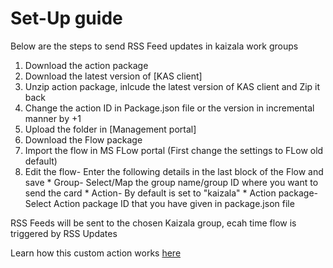 # Set-Up guide

Below are the steps to send RSS Feed updates in kaizala work groups

1. Download the action package
2. Download the latest version of [KAS client]
3. Unzip action package, inlcude the latest version of KAS client and Zip it back
4. Change the action ID in Package.json file or the version in incremental manner by +1
5. Upload the folder in [Management portal]
6. Download the Flow package
7. Import the flow in MS FLow portal (First change the settings to FLow old default)
8. Edit the flow-
                 Enter the following details in the last block of the Flow and save
		* Group- Select/Map the group name/group ID where you want to send the card
		* Action- By default is set to "kaizala"
		* Action package- Select Action package ID that you have given in package.json file

RSS Feeds will be sent to the chosen Kaizala group, ecah time flow is triggered by RSS Updates
		
Learn how this custom action works [here](https://github.com/KeerthiKuthati/TestDemo/blob/master/FeedUpdatesDetails.md)
